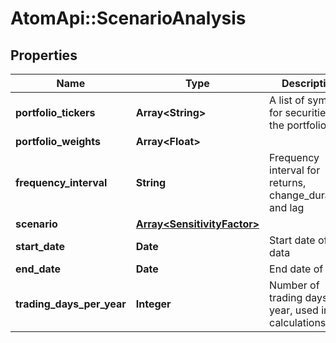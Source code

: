 # AtomApi::ScenarioAnalysis

## Properties
Name | Type | Description | Notes
------------ | ------------- | ------------- | -------------
**portfolio_tickers** | **Array&lt;String&gt;** | A list of symbols for securities in the portfolio | 
**portfolio_weights** | **Array&lt;Float&gt;** |  | 
**frequency_interval** | **String** | Frequency interval for returns, change_duration, and lag | 
**scenario** | [**Array&lt;SensitivityFactor&gt;**](SensitivityFactor.md) |  | 
**start_date** | **Date** | Start date of data | [optional] 
**end_date** | **Date** | End date of data | [optional] 
**trading_days_per_year** | **Integer** | Number of trading days per year, used in calculations | [optional] 


